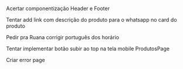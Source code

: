 Acertar componentização Header e Footer

Tentar add link com descrição do produto para o whatsapp no card do produto

Pedir pra Ruana corrigir português dos horário

Tentar implementar botão subir ao top na tela mobile ProdutosPage

Criar error page